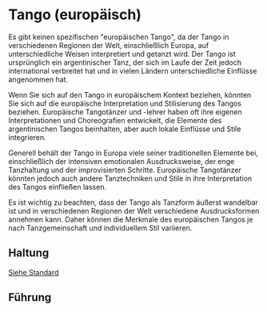 
# Tango (europäisch)

Es gibt keinen spezifischen "europäischen Tango", da der Tango in verschiedenen Regionen der Welt, einschließlich Europa, auf unterschiedliche Weisen interpretiert und getanzt wird. Der Tango ist ursprünglich ein argentinischer Tanz, der sich im Laufe der Zeit jedoch international verbreitet hat und in vielen Ländern unterschiedliche Einflüsse angenommen hat.

Wenn Sie sich auf den Tango in europäischem Kontext beziehen, könnten Sie sich auf die europäische Interpretation und Stilisierung des Tangos beziehen. Europäische Tangotänzer und -lehrer haben oft ihre eigenen Interpretationen und Choreografien entwickelt, die Elemente des argentinischen Tangos beinhalten, aber auch lokale Einflüsse und Stile integrieren.

Generell behält der Tango in Europa viele seiner traditionellen Elemente bei, einschließlich der intensiven emotionalen Ausdrucksweise, der enge Tanzhaltung und der improvisierten Schritte. Europäische Tangotänzer könnten jedoch auch andere Tanztechniken und Stile in ihre Interpretation des Tangos einfließen lassen.

Es ist wichtig zu beachten, dass der Tango als Tanzform äußerst wandelbar ist und in verschiedenen Regionen der Welt verschiedene Ausdrucksformen annehmen kann. Daher können die Merkmale des europäischen Tangos je nach Tanzgemeinschaft und individuellem Stil variieren.

## Haltung

[Siehe Standard](../index.md#haltung)

## Führung
